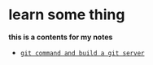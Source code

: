 # learn some thing

**this is a contents for my notes**

- [`git command and build a git server`](https://gitee.com/bytepro/learnsth/blob/master/git.md)
